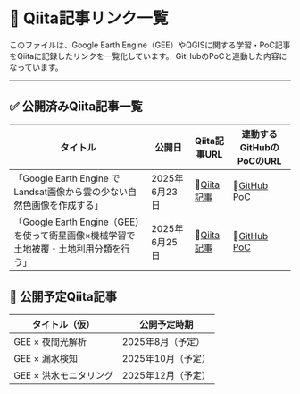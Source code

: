 # 📎 Qiita記事リンク一覧

このファイルは、Google Earth Engine（GEE）やQGISに関する学習・PoC記事をQiitaに記録したリンクを一覧化しています。
GitHubのPoCと連動した内容になっています。

---

## ✅ 公開済みQiita記事一覧

| タイトル | 公開日 | Qiita記事URL | 連動するGitHubのPoCのURL |
|----------|-----|------|-----|
|「Google Earth Engine でLandsat画像から雲の少ない自然色画像を作成する」 |2025年6月23日| 📎[Qiita記事](https://qiita.com/akkTYO/items/b6c9614c797003336b2c) | 📎[GitHub PoC](https://github.com/akkTYO/remote-sensing-poc-portfolio/tree/main/projects/cloud-free-basemap-l8)|
|「Google Earth Engine（GEE）を使って衛星画像×機械学習で土地被覆・土地利用分類を行う」 |2025年6月25日| 📎[Qiita記事](https://qiita.com/akkTYO/items/0db1e565d2337814d05b) | 📎[GitHub PoC](https://github.com/akkTYO/remote-sensing-poc-portfolio/tree/main/projects/clustered-landcover-l8)|


## 📝 公開予定Qiita記事

| タイトル（仮） | 公開予定時期 |
|----------------|------------|
| GEE × 夜間光解析 | 2025年8月（予定） |
| GEE × 漏水検知 | 2025年10月（予定） |
| GEE × 洪水モニタリング | 2025年12月（予定） |
